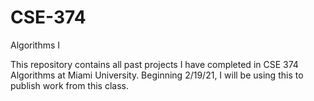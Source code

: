 # CSE-374
 Algorithms I

This repository contains all past projects I have completed in CSE 374 Algorithms at Miami University. Beginning 2/19/21, I will be using this to publish work from this class.
